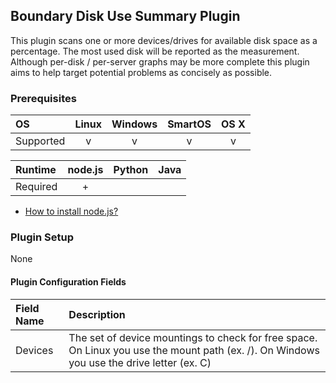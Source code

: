 Boundary Disk Use Summary Plugin
--------------------------------

This plugin scans one or more devices/drives for available disk space as a percentage.
The most used disk will be reported as the measurement. Although per-disk / per-server graphs may be more complete this plugin aims to help target potential problems as concisely as possible.

### Prerequisites

|     OS    | Linux | Windows | SmartOS | OS X |
|:----------|:-----:|:-------:|:-------:|:----:|
| Supported |   v   |    v    |    v    |  v   |


|  Runtime | node.js | Python | Java |
|:---------|:-------:|:------:|:----:|
| Required |    +    |        |      |

- [How to install node.js?](https://help.boundary.com/hc/articles/202360701)

### Plugin Setup

None

#### Plugin Configuration Fields

|Field Name|Description                                      |
|:---------|:------------------------------------------------|
|Devices   |The set of device mountings to check for free space. On Linux you use the mount path (ex. /). On Windows you use the drive letter (ex. C)|


